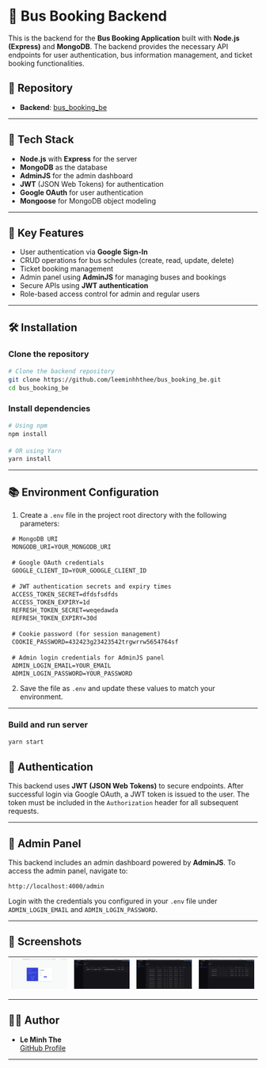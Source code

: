 
# 🚌 Bus Booking Backend

This is the backend for the **Bus Booking Application** built with **Node.js (Express)** and **MongoDB**. The backend provides the necessary API endpoints for user authentication, bus information management, and ticket booking functionalities.

## 📂 Repository

- **Backend**: [bus_booking_be](https://github.com/leeminhhthee/bus_booking_be)

---

## 🚀 Tech Stack

- **Node.js** with **Express** for the server
- **MongoDB** as the database
- **AdminJS** for the admin dashboard
- **JWT** (JSON Web Tokens) for authentication
- **Google OAuth** for user authentication
- **Mongoose** for MongoDB object modeling

---

## 🔑 Key Features

- User authentication via **Google Sign-In**
- CRUD operations for bus schedules (create, read, update, delete)
- Ticket booking management
- Admin panel using **AdminJS** for managing buses and bookings
- Secure APIs using **JWT authentication**
- Role-based access control for admin and regular users

---

## 🛠️ Installation

### Clone the repository

```bash
# Clone the backend repository
git clone https://github.com/leeminhhthee/bus_booking_be.git
cd bus_booking_be
```

### Install dependencies

```bash
# Using npm
npm install

# OR using Yarn
yarn install
```

---

## 📚 Environment Configuration

1. Create a `.env` file in the project root directory with the following parameters:

  ```env
   # MongoDB URI
   MONGODB_URI=YOUR_MONGODB_URI

   # Google OAuth credentials
   GOOGLE_CLIENT_ID=YOUR_GOOGLE_CLIENT_ID

   # JWT authentication secrets and expiry times
   ACCESS_TOKEN_SECRET=dfdsfsdfds
   ACCESS_TOKEN_EXPIRY=1d
   REFRESH_TOKEN_SECRET=weqedawda
   REFRESH_TOKEN_EXPIRY=30d

   # Cookie password (for session management)
   COOKIE_PASSWORD=432423g23423542trgwrrw5654764sf

   # Admin login credentials for AdminJS panel
   ADMIN_LOGIN_EMAIL=YOUR_EMAIL
   ADMIN_LOGIN_PASSWORD=YOUR_PASSWORD
   ```

2. Save the file as `.env` and update these values ​​to match your environment.

---

### Build and run server

```bash
yarn start
```

## 🔐 Authentication

This backend uses **JWT (JSON Web Tokens)** to secure endpoints. After successful login via Google OAuth, a JWT token is issued to the user. The token must be included in the `Authorization` header for all subsequent requests.

---

## 🎨 Admin Panel

This backend includes an admin dashboard powered by **AdminJS**. To access the admin panel, navigate to:

```
http://localhost:4000/admin
```

Login with the credentials you configured in your `.env` file under `ADMIN_LOGIN_EMAIL` and `ADMIN_LOGIN_PASSWORD`.

---

## 📸 Screenshots

| ![](demo/1.png) | ![](demo/2.png) | ![](demo/3.png) | ![](demo/4.png) |
|----------------|------------------|------------|------------|

---

## 🧑‍💻 Author

- **Le Minh The**  
  [GitHub Profile](https://github.com/leeminhhthee)

---

